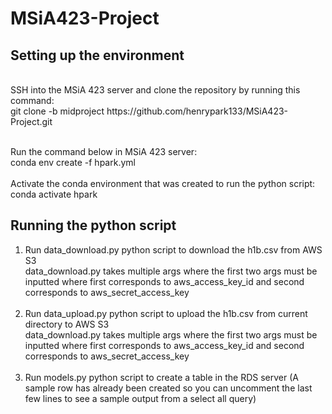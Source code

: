 # MSiA423-Project

## Setting up the environment

<br>
SSH into the MSiA 423 server and clone the repository by running this command:<br>
git clone -b midproject https://github.com/henrypark133/MSiA423-Project.git
<br>
<br>

Run the command below in MSiA 423 server:<br>
conda env create -f hpark.yml<br><br>
Activate the conda environment that was created to run the python script:<br>
conda activate hpark<br>

## Running the python script

1) Run data_download.py python script to download the h1b.csv from AWS S3<br>
data_download.py takes multiple args where the first two args must be inputted where
first corresponds to aws_access_key_id and second corresponds to aws_secret_access_key
<br><br>
2) Run data_upload.py python script to upload the h1b.csv from current directory to AWS S3<br>
data_download.py takes multiple args where the first two args must be inputted where
first corresponds to aws_access_key_id and second corresponds to aws_secret_access_key
<br><br>
3) Run models.py python script to create a table in the RDS server
    (A sample row has already been created so you can uncomment the last few lines to see a sample output from a select all query)


